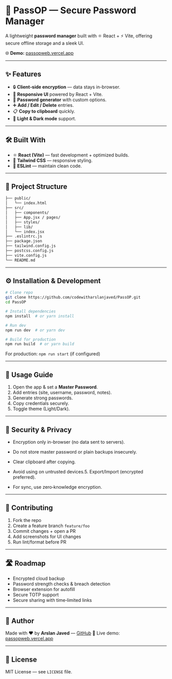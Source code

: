 # 🔐 PassOP — Secure Password Manager

A lightweight **password manager** built with ⚛️ React + ⚡ Vite, offering secure offline storage and a sleek UI.

🌐 **Demo:** [passopweb.vercel.app](https://passopweb.vercel.app)

---

## ✨ Features

* 🔒 **Client‑side encryption** — data stays in-browser.
* 📱 **Responsive UI** powered by React + Vite.
* 🎲 **Password generator** with custom options.
* ➕ **Add / Edit / Delete** entries.
* 📋 **Copy to clipboard** quickly.
* 🌙 **Light & Dark mode** support.
---

## 🛠️ Built With

* ⚛️ **React (Vite)** — fast development + optimized builds.
* 🎨 **Tailwind CSS** — responsive styling.
* 📏 **ESLint** — maintain clean code.

---

## 📂 Project Structure

```bash
├── public/
│   └── index.html
├── src/
│   ├── components/
│   ├── App.jsx / pages/
│   ├── styles/
│   ├── lib/
│   └── index.jsx
├── .eslintrc.js
├── package.json
├── tailwind.config.js
├── postcss.config.js
├── vite.config.js
└── README.md
```

---

## ⚙️ Installation & Development

```bash
# Clone repo
git clone https://github.com/codewitharslanjaved/PassOP.git
cd PassOP

# Install dependencies
npm install  # or yarn install

# Run dev
npm run dev  # or yarn dev

# Build for production
npm run build  # or yarn build
```

For production: `npm run start` (if configured)

---

## 📖 Usage Guide

1. Open the app & set a **Master Password**.
2. Add entries (site, username, password, notes).
3. Generate strong passwords.
4. Copy credentials securely.
6. Toggle theme (Light/Dark).

---

## 🔐 Security & Privacy

* Encryption only in-browser (no data sent to servers).
* Do not store master password or plain backups insecurely.
* Clear clipboard after copying.
* Avoid using on untrusted devices.5. Export/Import (encrypted preferred).

* For sync, use zero‑knowledge encryption.

---

## 🤝 Contributing

1. Fork the repo
2. Create a feature branch `feature/foo`
3. Commit changes + open a PR
4. Add screenshots for UI changes
5. Run lint/format before PR

---

## 🛣️ Roadmap

* Encrypted cloud backup
* Password strength checks & breach detection
* Browser extension for autofill
* Secure TOTP support
* Secure sharing with time‑limited links

---

## 👤 Author

Made with ❤️ by **Arslan Javed** — [GitHub](https://github.com/codewitharslanjaved)
📡 Live demo: [passopweb.vercel.app](https://passopweb.vercel.app)

---

## 📜 License

MIT License — see `LICENSE` file.
